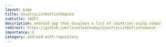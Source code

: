 ```yaml
---
layout: page
title: CountryListKotlinCompose
subtitle: (WIP)
description: android app that displays a list of countries using compose
redirect: https://github.com/livenlearnaday/CountryListKotlinCompose
importance: 2
category: android-with-repository
---
```


